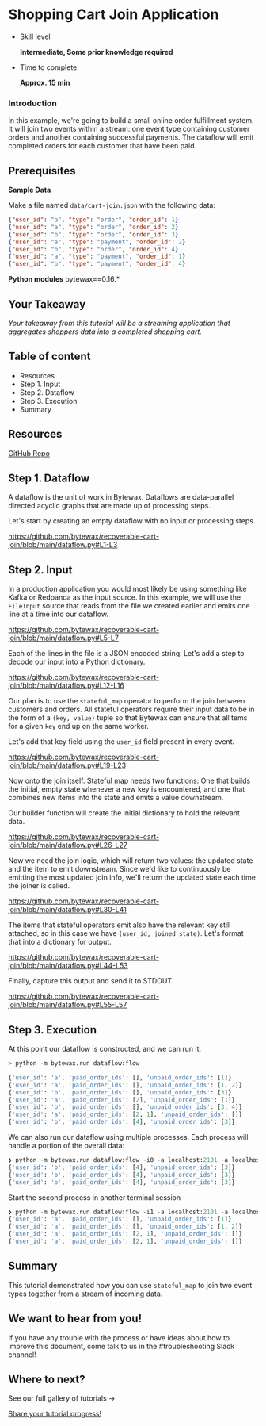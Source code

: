 # Shopping Cart Join Application

- Skill level
    
    **Intermediate, Some prior knowledge required**
    
- Time to complete
    
    **Approx. 15 min**
    
### Introduction

In this example, we're going to build a small online order fulfillment system. It will join two events within a stream: one event type containing customer orders and another containing successful payments. The dataflow will emit completed orders for each customer that have been paid.

## ****Prerequisites****

**Sample Data**

Make a file named `data/cart-join.json` with the following data:

```json
{"user_id": "a", "type": "order", "order_id": 1}
{"user_id": "a", "type": "order", "order_id": 2}
{"user_id": "b", "type": "order", "order_id": 3}
{"user_id": "a", "type": "payment", "order_id": 2}
{"user_id": "b", "type": "order", "order_id": 4}
{"user_id": "a", "type": "payment", "order_id": 1}
{"user_id": "b", "type": "payment", "order_id": 4}
```

**Python modules**
bytewax==0.16.*

## Your Takeaway

*Your takeaway from this tutorial will be a streaming application that aggregates shoppers data into a completed shopping cart.*

## Table of content

- Resources
- Step 1. Input
- Step 2. Dataflow
- Step 3. Execution
- Summary

## Resources

[GitHub Repo](https://github.com/bytewax/recoverable-cart-join)

## Step 1. Dataflow

A dataflow is the unit of work in Bytewax. Dataflows are data-parallel directed acyclic graphs that are made up of processing steps.

Let's start by creating an empty dataflow with no input or processing steps.

https://github.com/bytewax/recoverable-cart-join/blob/main/dataflow.py#L1-L3

## Step 2. Input

In a production application you would most likely be using something like Kafka or Redpanda as the input source. In this example, we will use the `FileInput` source that reads from the file we created earlier and emits one line at a time into our dataflow.

https://github.com/bytewax/recoverable-cart-join/blob/main/dataflow.py#L5-L7

Each of the lines in the file is a JSON encoded string. Let's add a step to decode our input into a Python dictionary.

https://github.com/bytewax/recoverable-cart-join/blob/main/dataflow.py#L12-L16

Our plan is to use the `stateful_map` operator to perform the join between customers and orders. All stateful operators require their input data to be in the form of a `(key, value)` tuple so that Bytewax can ensure that all tems for a given `key` end up on the same worker.

Let's add that key field using the `user_id` field present in every event.

https://github.com/bytewax/recoverable-cart-join/blob/main/dataflow.py#L19-L23

Now onto the join itself. Stateful map needs two functions: One that
builds the initial, empty state whenever a new key is encountered,
and one that combines new items into the state and emits a value downstream.

Our builder function will create the initial dictionary to hold the relevant data.

https://github.com/bytewax/recoverable-cart-join/blob/main/dataflow.py#L26-L27

Now we need the join logic, which will return two values: the updated state and the item to emit downstream. Since we'd like to continuously be emitting the most updated join info, we'll return the updated state each time the joiner is called.

https://github.com/bytewax/recoverable-cart-join/blob/main/dataflow.py#L30-L41

The items that stateful operators emit also have the relevant key still attached, so in this case we have `(user_id, joined_state)`. Let's format that into a dictionary for output.

https://github.com/bytewax/recoverable-cart-join/blob/main/dataflow.py#L44-L53

Finally, capture this output and send it to STDOUT.

https://github.com/bytewax/recoverable-cart-join/blob/main/dataflow.py#L55-L57

## Step 3. Execution

At this point our dataflow is constructed, and we can run it. 

``` python
> python -m bytewax.run dataflow:flow

{'user_id': 'a', 'paid_order_ids': [], 'unpaid_order_ids': [1]}
{'user_id': 'a', 'paid_order_ids': [], 'unpaid_order_ids': [1, 2]}
{'user_id': 'b', 'paid_order_ids': [], 'unpaid_order_ids': [3]}
{'user_id': 'a', 'paid_order_ids': [2], 'unpaid_order_ids': [1]}
{'user_id': 'b', 'paid_order_ids': [], 'unpaid_order_ids': [3, 4]}
{'user_id': 'a', 'paid_order_ids': [2, 1], 'unpaid_order_ids': []}
{'user_id': 'b', 'paid_order_ids': [4], 'unpaid_order_ids': [3]}
```

We can also run our dataflow using multiple processes. Each process will handle a portion of the overall data:

``` python
❯ python -m bytewax.run dataflow:flow -i0 -a localhost:2101 -a localhost:2102
{'user_id': 'b', 'paid_order_ids': [4], 'unpaid_order_ids': [3]}
{'user_id': 'b', 'paid_order_ids': [4], 'unpaid_order_ids': [3]}
{'user_id': 'b', 'paid_order_ids': [4], 'unpaid_order_ids': [3]}
```

Start the second process in another terminal session

``` python
❯ python -m bytewax.run dataflow:flow -i1 -a localhost:2101 -a localhost:2102
{'user_id': 'a', 'paid_order_ids': [], 'unpaid_order_ids': [1]}
{'user_id': 'a', 'paid_order_ids': [], 'unpaid_order_ids': [1, 2]}
{'user_id': 'a', 'paid_order_ids': [2, 1], 'unpaid_order_ids': []}
{'user_id': 'a', 'paid_order_ids': [2, 1], 'unpaid_order_ids': []}
```

## Summary

This tutorial demonstrated how you can use `stateful_map` to join two event types together from a stream of incoming data.

## We want to hear from you!

If you have any trouble with the process or have ideas about how to improve this document, come talk to us in the #troubleshooting Slack channel!

## Where to next?

See our full gallery of tutorials → 

[Share your tutorial progress!](https://twitter.com/intent/tweet?text=I%27m%20mastering%20data%20streaming%20with%20%40bytewax!%20&url=https://bytewax.io/tutorials/&hashtags=Bytewax,Tutorials)

